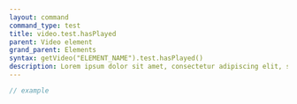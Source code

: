 ```yaml
---
layout: command
command_type: test
title: video.test.hasPlayed
parent: Video element
grand_parent: Elements
syntax: getVideo("ELEMENT_NAME").test.hasPlayed()
description: Lorem ipsum dolor sit amet, consectetur adipiscing elit, sed do eiusmod tempor incididunt ut labore et dolore magna aliqua. Ut enim ad minim veniam, quis nostrud exercitation ullamco laboris nisi ut aliquip ex ea commodo consequat.
---
```


```javascript
// example
```